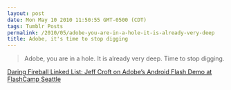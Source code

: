 ```yaml
---
layout: post
date: Mon May 10 2010 11:50:55 GMT-0500 (CDT)
tags: Tumblr Posts
permalink: /2010/05/adobe-you-are-in-a-hole-it-is-already-very-deep
title: Adobe, it's time to stop digging
---
```


> Adobe, you are in a hole. It is already very deep. Time to stop digging.

[Daring Fireball Linked List: Jeff Croft on Adobe’s Android Flash Demo at FlashCamp Seattle](http://daringfireball.net/linked/2010/05/09/adobe-android-flash-demo)
